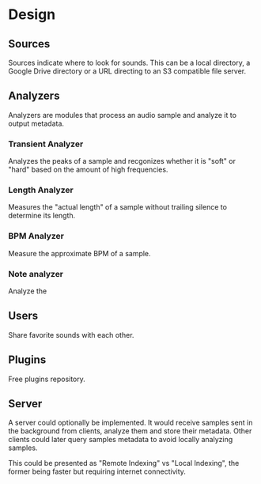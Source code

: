 # Design

## Sources

Sources indicate where to look for sounds. This can be a local directory, a Google Drive directory or a URL directing to an S3 compatible file server.

## Analyzers

Analyzers are modules that process an audio sample and analyze it to output metadata.

### Transient Analyzer

Analyzes the peaks of a sample and recgonizes whether it is "soft" or "hard" based on the amount of high frequencies.

### Length Analyzer

Measures the "actual length" of a sample without trailing silence to determine its length.

### BPM Analyzer

Measure the approximate BPM of a sample.

### Note analyzer

Analyze the

## Users

Share favorite sounds with each other.

## Plugins

Free plugins repository.

## Server

A server could optionally be implemented. It would receive samples sent in the background from clients, analyze them and store their metadata. Other clients could later query samples metadata to avoid locally analyzing samples.

This could be presented as "Remote Indexing" vs "Local Indexing", the former being faster but requiring internet connectivity.
